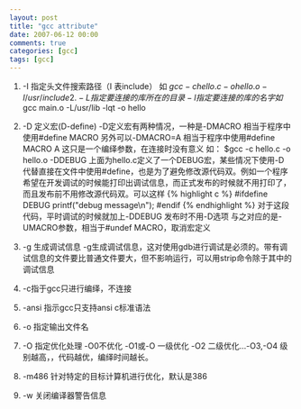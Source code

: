 ```yaml
---
layout: post
title: "gcc attribute"
date: 2007-06-12 00:00
comments: true
categories: [gcc]
tags: [gcc]
---
```


1. -I 指定头文件搜索路径（I 表include） 
如 $gcc -c hello.c -o hello.o -I/usr/include 
2.-L 指定要连接的库所在的目录 
-l 指定要连接的库的名字 
如$gcc main.o -L/usr/lib -lqt -o hello 
3. -D 定义宏(D-define) 
-D定义宏有两种情况，一种是-DMACRO 相当于程序中使用#define MACRO 另外可以-DMACRO=A 相当于程序中使用#define MACRO A 这只是一个编绎参数，在连接时没有意义 
如： $gcc -c hello.c -o hello.o -DDEBUG 
上面为hello.c定义了一个DEBUG宏，某些情况下使用-D 代替直接在文件中使用#define，也是为了避免修改源代码双。例如一个程序希望在开发调试的时候能打印出调试信息，而正式发布的时候就不用打印了，而且发布前不用修改源代码双。可以这样 
{% highlight c %}
#ifdefine DEBUG 
printf("debug message\n"); 
#endif 
{% endhighlight %}
对于这段代码，平时调试的时候就加上-DDEBUG 发布时不用-D选项 
与之对应的是-UMACRO参数，相当于#undef MACRO，取消宏定义 

4. -g 生成调试信息 
-g生成调试信息，这对使用gdb进行调试是必须的。带有调试信息的文件要比普通文件要大，但不影响运行，可以用strip命令除于其中的调试信息 

5. -c指于gcc只进行编绎，不连接 

6. -ansi 指示gcc只支持ansi c标准语法 

7. -o 指定输出文件名 

8. -O 指定优化处理 
-O0不优化 -O1或-O 一级优化 -O2 二级优化...-O3,-O4 
级别越高，，代码越优，编绎时间越长。 

9. -m486 针对特定的目标计算机进行优化，默认是386 

10. -w 关闭编译器警告信息
